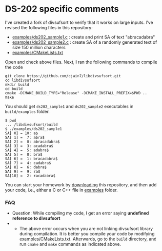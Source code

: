 # DS-202 specific comments

I've created a fork of divsufsort to verify that it works on large inputs. I've revised the following files in this repository:
* [examples/ds202_sample1.c](examples/ds202_sample1.c) : create and print SA of text "abracadabra"
* [examples/ds202_sample2.c](examples/ds202_sample2.c) : create SA of a randomly generated text of size 150 million characters
* [examples/CMakeLists.txt](examples/CMakeLists.txt) 

Open and check above files. Next, I ran the following commands to compile the code
```
git clone https://github.com/cjain7/libdivsufsort.git
cd libdivsufsort
mkdir build
cd build
cmake -DCMAKE_BUILD_TYPE="Release" -DCMAKE_INSTALL_PREFIX=$PWD ..
make
```

You should get `ds202_sample1` and `ds202_sample2` executables in `build/examples` folder.

```
$ pwd
... /libdivsufsort/build
$ ./examples/ds202_sample1
SA[ 0] = 10: a$
SA[ 1] =  7: abra$
SA[ 2] =  0: abracadabra$
SA[ 3] =  3: acadabra$
SA[ 4] =  5: adabra$
SA[ 5] =  8: bra$
SA[ 6] =  1: bracadabra$
SA[ 7] =  4: cadabra$
SA[ 8] =  6: dabra$
SA[ 9] =  9: ra$
SA[10] =  2: racadabra$
```

You can start your homework by [downloading](https://github.com/cjain7/libdivsufsort/archive/refs/heads/master.zip) this repository, and then add your code, i.e., either a C or C++ file in [examples](examples) folder.

### FAQ

- Question: While compiling my code, I get an error saying **undefined reference to divsufsort**
- - The above error occurs when you are not linking divsufsort library during compilation. It is better you compile your code by modifying [examples/CMakeLists.txt](examples/CMakeLists.txt). Afterwards, go to the `build` directory, and run `cmake` and `make` commands as indicated above.
